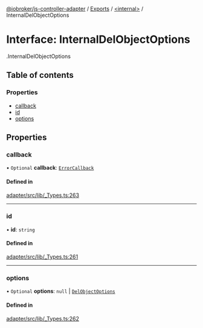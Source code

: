 [@iobroker/js-controller-adapter](../README.md) / [Exports](../modules.md) / [<internal\>](../modules/internal_.md) / InternalDelObjectOptions

# Interface: InternalDelObjectOptions

[<internal>](../modules/internal_.md).InternalDelObjectOptions

## Table of contents

### Properties

- [callback](internal_.InternalDelObjectOptions.md#callback)
- [id](internal_.InternalDelObjectOptions.md#id)
- [options](internal_.InternalDelObjectOptions.md#options)

## Properties

### callback

• `Optional` **callback**: [`ErrorCallback`](../modules/internal_.md#errorcallback)

#### Defined in

[adapter/src/lib/_Types.ts:263](https://github.com/ioBroker/ioBroker.js-controller/blob/9bd0ce3f/packages/adapter/src/lib/_Types.ts#L263)

___

### id

• **id**: `string`

#### Defined in

[adapter/src/lib/_Types.ts:261](https://github.com/ioBroker/ioBroker.js-controller/blob/9bd0ce3f/packages/adapter/src/lib/_Types.ts#L261)

___

### options

• `Optional` **options**: ``null`` \| [`DelObjectOptions`](internal_.DelObjectOptions.md)

#### Defined in

[adapter/src/lib/_Types.ts:262](https://github.com/ioBroker/ioBroker.js-controller/blob/9bd0ce3f/packages/adapter/src/lib/_Types.ts#L262)
